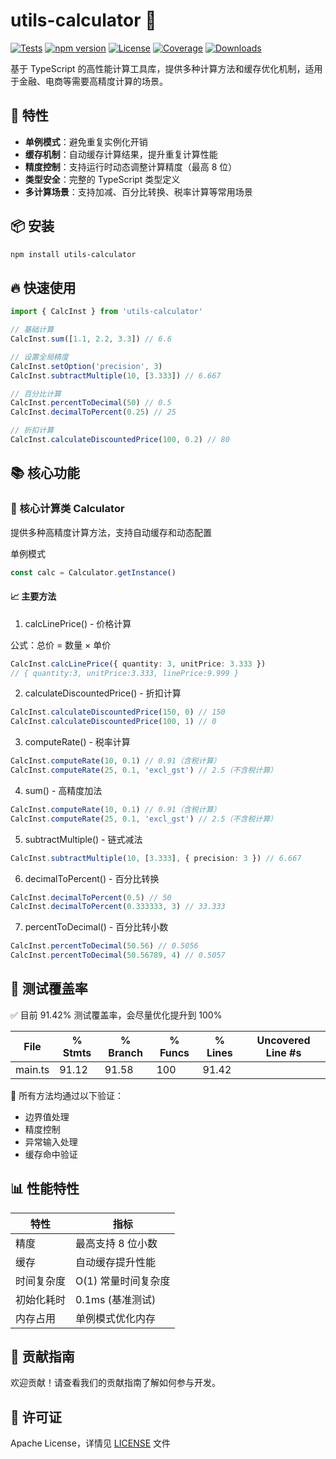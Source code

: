<!-- TSDOC_START -->

# utils-calculator 🧮

[![Tests](https://img.shields.io/badge/tests-100%25-green)](https://github.com/Fridolph/utils-calculator)
[![npm version](https://img.shields.io/npm/v/utils-calculator)](https://www.npmjs.com/package/utils-calculator)
[![License](https://img.shields.io/npm/l/utils-calculator)](https://github.com/Fridolph/utils-calculator/blob/main/LICENSE)
[![Coverage](https://img.shields.io/badge/coverage-100%25-green)](https://github.com/Fridolph/utils-calculator)
[![Downloads](https://img.shields.io/npm/dm/utils-calculator)](https://www.npmjs.com/package/utils-calculator)

基于 TypeScript 的高性能计算工具库，提供多种计算方法和缓存优化机制，适用于金融、电商等需要高精度计算的场景。

## 🌟 特性

- **单例模式**：避免重复实例化开销
- **缓存机制**：自动缓存计算结果，提升重复计算性能
- **精度控制**：支持运行时动态调整计算精度（最高 8 位）
- **类型安全**：完整的 TypeScript 类型定义
- **多计算场景**：支持加减、百分比转换、税率计算等常用场景

## 📦 安装

```bash
npm install utils-calculator
```

## 🔥 快速使用

```ts
import { CalcInst } from 'utils-calculator'

// 基础计算
CalcInst.sum([1.1, 2.2, 3.3]) // 6.6

// 设置全局精度
CalcInst.setOption('precision', 3)
CalcInst.subtractMultiple(10, [3.333]) // 6.667

// 百分比计算
CalcInst.percentToDecimal(50) // 0.5
CalcInst.decimalToPercent(0.25) // 25

// 折扣计算
CalcInst.calculateDiscountedPrice(100, 0.2) // 80
```

## 📚 核心功能

### 🧮 核心计算类 Calculator

提供多种高精度计算方法，支持自动缓存和动态配置

单例模式

```ts
const calc = Calculator.getInstance()
```

#### 📈 主要方法

1. calcLinePrice() - 价格计算

公式：总价 = 数量 × 单价

```ts
CalcInst.calcLinePrice({ quantity: 3, unitPrice: 3.333 })
// { quantity:3, unitPrice:3.333, linePrice:9.999 }
```

2. calculateDiscountedPrice() - 折扣计算

```ts
CalcInst.calculateDiscountedPrice(150, 0) // 150
CalcInst.calculateDiscountedPrice(100, 1) // 0
```

3. computeRate() - 税率计算

```ts
CalcInst.computeRate(10, 0.1) // 0.91（含税计算）
CalcInst.computeRate(25, 0.1, 'excl_gst') // 2.5（不含税计算）
```

4. sum() - 高精度加法

```ts
CalcInst.computeRate(10, 0.1) // 0.91（含税计算）
CalcInst.computeRate(25, 0.1, 'excl_gst') // 2.5（不含税计算）
```

5. subtractMultiple() - 链式减法

```ts
CalcInst.subtractMultiple(10, [3.333], { precision: 3 }) // 6.667
```

6. decimalToPercent() - 百分比转换

```ts
CalcInst.decimalToPercent(0.5) // 50
CalcInst.decimalToPercent(0.333333, 3) // 33.333
```

7. percentToDecimal() - 百分比转小数

```ts
CalcInst.percentToDecimal(50.56) // 0.5056
CalcInst.percentToDecimal(50.56789, 4) // 0.5057
```

## 🧪 测试覆盖率

✅ 目前 91.42% 测试覆盖率，会尽量优化提升到 100%

| File    | % Stmts | % Branch | % Funcs | % Lines | Uncovered Line #s |
| ------- | ------- | -------- | ------- | ------- | ----------------- |
| main.ts | 91.12   | 91.58    | 100     | 91.42   |

💯 所有方法均通过以下验证：

- 边界值处理
- 精度控制
- 异常输入处理
- 缓存命中验证

## 📊 性能特性

| 特性       | 指标                |
| ---------- | ------------------- |
| 精度       | 最高支持 8 位小数   |
| 缓存       | 自动缓存提升性能    |
| 时间复杂度 | O(1) 常量时间复杂度 |
| 初始化耗时 | 0.1ms (基准测试)    |
| 内存占用   | 单例模式优化内存    |

<!-- TSDOC_END -->

## 🤝 贡献指南

欢迎贡献！请查看我们的贡献指南了解如何参与开发。

## 📄 许可证

Apache License，详情见 [LICENSE](./LICENSE) 文件
